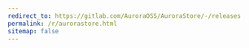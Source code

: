 ```yaml
---
redirect_to: https://gitlab.com/AuroraOSS/AuroraStore/-/releases
permalink: /r/aurorastore.html
sitemap: false
---
```

